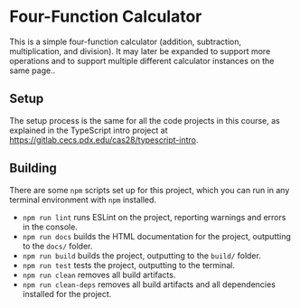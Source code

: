 # Four-Function Calculator

This is a simple four-function calculator (addition, subtraction, multiplication, and division). It may later be expanded to support more operations and to support multiple different calculator instances on the same page..

## Setup

The setup process is the same for all the code projects in this course, as explained in the TypeScript intro project at <https://gitlab.cecs.pdx.edu/cas28/typescript-intro>.

## Building

There are some `npm` scripts set up for this project, which you can run in any terminal environment with `npm` installed.

- `npm run lint` runs ESLint on the project, reporting warnings and errors in the console.
- `npm run docs` builds the HTML documentation for the project, outputting to the `docs/` folder.
- `npm run build` builds the project, outputting to the `build/` folder.
- `npm run test` tests the project, outputting to the terminal.
- `npm run clean` removes all build artifacts.
- `npm run clean-deps` removes all build artifacts and all dependencies installed for the project.

